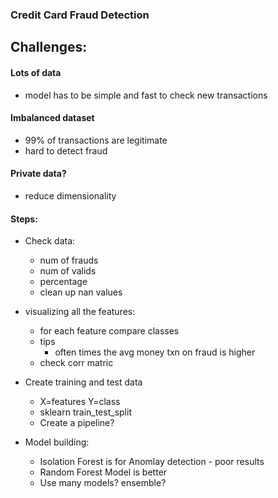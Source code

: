 ### Credit Card Fraud Detection

## Challenges:

#### Lots of data
- model has to be simple and fast to check new transactions

#### Imbalanced dataset
- 99% of transactions are legitimate
- hard to detect fraud

#### Private data?
- reduce dimensionality


#### Steps:

- Check data:
    - num of frauds
    - num of valids 
    - percentage
    - clean up nan values

- visualizing all the features:
    - for each feature compare classes
    - tips
        - often times the avg money txn on fraud is higher
    - check corr matric

- Create training and test data
    - X=features Y=class
    - sklearn train_test_split
    - Create a pipeline?

- Model building:
    - Isolation Forest is for Anomlay detection - poor results
    - Random Forest Model is better
    - Use many models? ensemble?
    